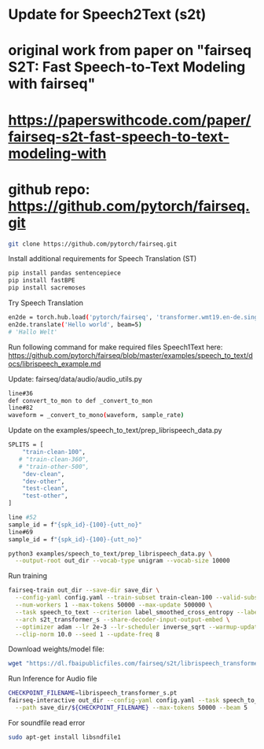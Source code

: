 # Update for Speech2Text (s2t)
# original work from paper on "fairseq S2T: Fast Speech-to-Text Modeling with fairseq" 
# https://paperswithcode.com/paper/fairseq-s2t-fast-speech-to-text-modeling-with
# github repo: https://github.com/pytorch/fairseq.git

```bash
git clone https://github.com/pytorch/fairseq.git
```

Install additional requirements for Speech Translation (ST)
```bash
pip install pandas sentencepiece
pip install fastBPE
pip install sacremoses

```

Try Speech Translation
```bash
en2de = torch.hub.load('pytorch/fairseq', 'transformer.wmt19.en-de.single_model')
en2de.translate('Hello world', beam=5)
# 'Hallo Welt'
```

Run following command for make required files
Speech1Text here: https://github.com/pytorch/fairseq/blob/master/examples/speech_to_text/docs/librispeech_example.md

Update:
fairseq/data/audio/audio_utils.py
```bash
line#36
def convert_to_mon to def _convert_to_mon
line#82
waveform = _convert_to_mono(waveform, sample_rate)
```
Update on the examples/speech_to_text/prep_librispeech_data.py
```bash
SPLITS = [
    "train-clean-100",
   # "train-clean-360",
   # "train-other-500",
    "dev-clean",
    "dev-other",
    "test-clean",
    "test-other",
]

line #52
sample_id = f"{spk_id}-{100}-{utt_no}"
line#69
sample_id = f"{spk_id}-{100}-{utt_no}"
```


```bash
python3 examples/speech_to_text/prep_librispeech_data.py \
  --output-root out_dir --vocab-type unigram --vocab-size 10000
```


Run training
```bash
fairseq-train out_dir --save-dir save_dir \
  --config-yaml config.yaml --train-subset train-clean-100 --valid-subset dev-clean,dev-other \
  --num-workers 1 --max-tokens 50000 --max-update 500000 \
  --task speech_to_text --criterion label_smoothed_cross_entropy --label-smoothing 0.1 --report-accuracy \
  --arch s2t_transformer_s --share-decoder-input-output-embed \
  --optimizer adam --lr 2e-3 --lr-scheduler inverse_sqrt --warmup-updates 10000 \
  --clip-norm 10.0 --seed 1 --update-freq 8

```

Download weights/model file:
```bash
wget "https://dl.fbaipublicfiles.com/fairseq/s2t/librispeech_transformer_s.pt"
```

Run Inference for Audio file
```bash
CHECKPOINT_FILENAME=librispeech_transformer_s.pt
fairseq-interactive out_dir --config-yaml config.yaml --task speech_to_text \
  --path save_dir/${CHECKPOINT_FILENAME} --max-tokens 50000 --beam 5
```



For soundfile read error 
```bash
sudo apt-get install libsndfile1
```


